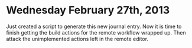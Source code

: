 Wednesday February 27th, 2013
=============================

Just created a script to generate this new journal entry. Now it is time to finish
getting the build actions for the remote workflow wrapped up. Then attack the unimplemented
actions left in the remote editor.
